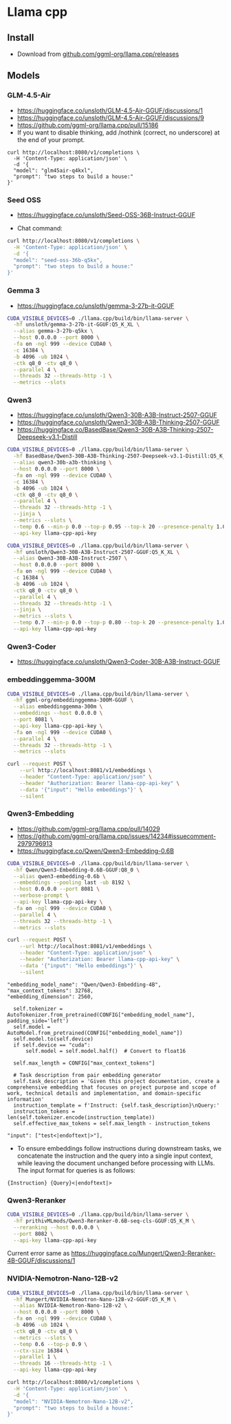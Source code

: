 # Llama cpp

## Install

- Download from [github.com/ggml-org/llama.cpp/releases](https://github.com/ggml-org/llama.cpp/releases)

## Models

### GLM-4.5-Air

- https://huggingface.co/unsloth/GLM-4.5-Air-GGUF/discussions/1
- https://huggingface.co/unsloth/GLM-4.5-Air-GGUF/discussions/9
- https://github.com/ggml-org/llama.cpp/pull/15186
- If you want to disable thinking, add /nothink (correct, no underscore) at the end of your prompt.

```
curl http://localhost:8080/v1/completions \
  -H 'Content-Type: application/json' \
  -d '{
  "model": "glm45air-q4kxl",
  "prompt": "two steps to build a house:"
}'
```

### Seed OSS

- https://huggingface.co/unsloth/Seed-OSS-36B-Instruct-GGUF

- Chat command:

```bash
curl http://localhost:8080/v1/completions \
  -H 'Content-Type: application/json' \
  -d '{
  "model": "seed-oss-36b-q5kx",
  "prompt": "two steps to build a house:"
}'
```

### Gemma 3

- https://huggingface.co/unsloth/gemma-3-27b-it-GGUF

```bash
CUDA_VISIBLE_DEVICES=0 ./llama.cpp/build/bin/llama-server \
  -hf unsloth/gemma-3-27b-it-GGUF:Q5_K_XL \
  --alias gemma-3-27b-q5kx \
  --host 0.0.0.0 --port 8000 \
  -fa on -ngl 999 --device CUDA0 \
  -c 16384 \
  -b 4096 -ub 1024 \
  -ctk q8_0 -ctv q8_0 \
  --parallel 4 \
  --threads 32 --threads-http -1 \
  --metrics --slots
```

### Qwen3

- https://huggingface.co/unsloth/Qwen3-30B-A3B-Instruct-2507-GGUF
- https://huggingface.co/unsloth/Qwen3-30B-A3B-Thinking-2507-GGUF
- https://huggingface.co/BasedBase/Qwen3-30B-A3B-Thinking-2507-Deepseek-v3.1-Distill

```bash
CUDA_VISIBLE_DEVICES=0 ./llama.cpp/build/bin/llama-server \
  -hf BasedBase/Qwen3-30B-A3B-Thinking-2507-Deepseek-v3.1-Distill:Q5_K_M \
  --alias qwen3-30b-a3b-thinking \
  --host 0.0.0.0 --port 8000 \
  -fa on -ngl 999 --device CUDA0 \
  -c 16384 \
  -b 4096 -ub 1024 \
  -ctk q8_0 -ctv q8_0 \
  --parallel 4 \
  --threads 32 --threads-http -1 \
  --jinja \
  --metrics --slots \
  --temp 0.6 --min-p 0.0 --top-p 0.95 --top-k 20 --presence-penalty 1.0 \
  --api-key llama-cpp-api-key
```

```bash
CUDA_VISIBLE_DEVICES=0 ./llama.cpp/build/bin/llama-server \
  -hf unsloth/Qwen3-30B-A3B-Instruct-2507-GGUF:Q5_K_XL \
  --alias Qwen3-30B-A3B-Instruct-2507 \
  --host 0.0.0.0 --port 8000 \
  -fa on -ngl 999 --device CUDA0 \
  -c 16384 \
  -b 4096 -ub 1024 \
  -ctk q8_0 -ctv q8_0 \
  --parallel 4 \
  --threads 32 --threads-http -1 \
  --jinja \
  --metrics --slots \
  --temp 0.7 --min-p 0.0 --top-p 0.80 --top-k 20 --presence-penalty 1.0 \
  --api-key llama-cpp-api-key
```

### Qwen3-Coder

- https://huggingface.co/unsloth/Qwen3-Coder-30B-A3B-Instruct-GGUF

### embeddinggemma-300M

```bash
CUDA_VISIBLE_DEVICES=0 ./llama.cpp/build/bin/llama-server \
  -hf ggml-org/embeddinggemma-300M-GGUF \
  --alias embeddinggemma-300m \
  --embeddings --host 0.0.0.0 \
  --port 8081 \
  --api-key llama-cpp-api-key \
  -fa on -ngl 999 --device CUDA0 \
  --parallel 4 \
  --threads 32 --threads-http -1 \
  --metrics --slots
```

```bash
curl --request POST \
    --url http://localhost:8081/v1/embeddings \
    --header "Content-Type: application/json" \
    --header "Authorization: Bearer llama-cpp-api-key" \
    --data '{"input": "Hello embeddings"}' \
    --silent
```

### Qwen3-Embedding

- https://github.com/ggml-org/llama.cpp/pull/14029
- https://github.com/ggml-org/llama.cpp/issues/14234#issuecomment-2979796913
- https://huggingface.co/Qwen/Qwen3-Embedding-0.6B

```bash
CUDA_VISIBLE_DEVICES=0 ./llama.cpp/build/bin/llama-server \
  -hf Qwen/Qwen3-Embedding-0.6B-GGUF:Q8_0 \
  --alias qwen3-embedding-0.6b \
  --embeddings --pooling last -ub 8192 \
  --host 0.0.0.0 --port 8081 \
  --verbose-prompt \
  --api-key llama-cpp-api-key \
  -fa on -ngl 999 --device CUDA0 \
  --parallel 4 \
  --threads 32 --threads-http -1 \
  --metrics --slots
```

```bash
curl --request POST \
    --url http://localhost:8081/v1/embeddings \
    --header "Content-Type: application/json" \
    --header "Authorization: Bearer llama-cpp-api-key" \
    --data '{"input": "Hello embeddings"}' \
    --silent
```

```
"embedding_model_name": "Qwen/Qwen3-Embedding-4B",
"max_context_tokens": 32768,
"embedding_dimension": 2560,

  self.tokenizer = AutoTokenizer.from_pretrained(CONFIG["embedding_model_name"], padding_side='left')
  self.model = AutoModel.from_pretrained(CONFIG["embedding_model_name"])
  self.model.to(self.device)
  if self.device == "cuda":
      self.model = self.model.half()  # Convert to float16

  self.max_length = CONFIG["max_context_tokens"]

  # Task description from pair embedding generator
  self.task_description = 'Given this project documentation, create a comprehensive embedding that focuses on project purpose and scope of work, technical details and implementation, and domain-specific information'
  instruction_template = f'Instruct: {self.task_description}\nQuery:'
  instruction_tokens = len(self.tokenizer.encode(instruction_template))
  self.effective_max_tokens = self.max_length - instruction_tokens
```

```
"input": ["test<|endoftext|>"],
```

- To ensure embeddings follow instructions during downstream tasks, we concatenate the instruction
  and the query into a single input context, while leaving the document unchanged before processing
  with LLMs. The input format for queries is as follows:

```
{Instruction} {Query}<|endoftext|>
```

### Qwen3-Reranker

```bash
CUDA_VISIBLE_DEVICES=0 ./llama.cpp/build/bin/llama-server \
  -hf prithivMLmods/Qwen3-Reranker-0.6B-seq-cls-GGUF:Q5_K_M \
  --reranking --host 0.0.0.0 \
  --port 8082 \
  --api-key llama-cpp-api-key
```

Current error same as https://huggingface.co/Mungert/Qwen3-Reranker-4B-GGUF/discussions/1

### NVIDIA-Nemotron-Nano-12B-v2

```bash
CUDA_VISIBLE_DEVICES=0 ./llama.cpp/build/bin/llama-server \
  -hf Mungert/NVIDIA-Nemotron-Nano-12B-v2-GGUF:Q5_K_M \
  --alias NVIDIA-Nemotron-Nano-12B-v2 \
  --host 0.0.0.0 --port 8000 \
  -fa on -ngl 999 --device CUDA0 \
  -b 4096 -ub 1024 \
  -ctk q8_0 -ctv q8_0 \
  --metrics --slots \
  --temp 0.6 --top-p 0.9 \
  --ctx-size 16384 \
  --parallel 1 \
  --threads 16 --threads-http -1 \
  --api-key llama-cpp-api-key
```

```bash
curl http://localhost:8080/v1/completions \
  -H 'Content-Type: application/json' \
  -d '{
  "model": "NVIDIA-Nemotron-Nano-12B-v2",
  "prompt": "two steps to build a house:"
}'
```
